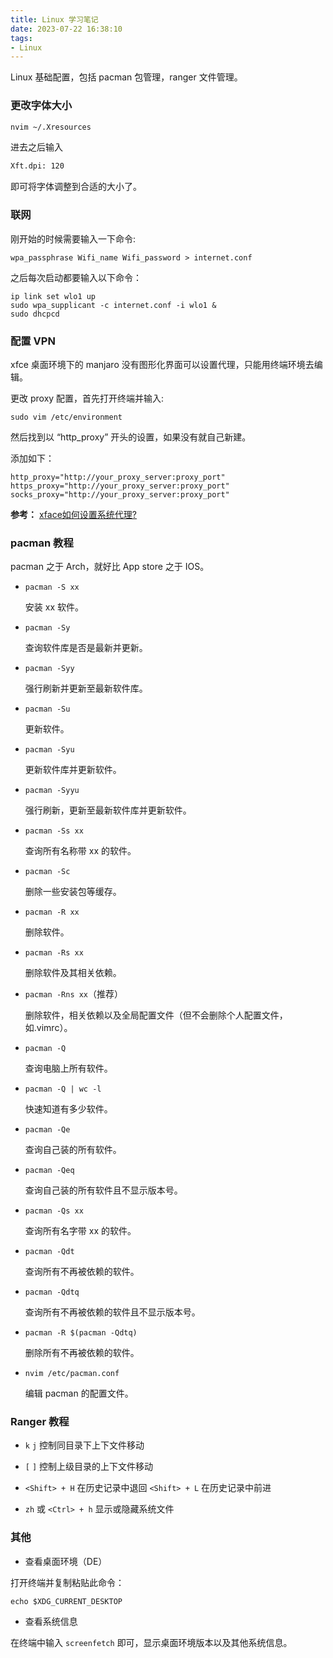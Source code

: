 ```yaml
---
title: Linux 学习笔记
date: 2023-07-22 16:38:10
tags:
- Linux
---
```


Linux 基础配置，包括 pacman 包管理，ranger 文件管理。

<!--more-->

### 更改字体大小

```bash
nvim ~/.Xresources
```

进去之后输入

```bash
Xft.dpi: 120
```

即可将字体调整到合适的大小了。

### 联网

刚开始的时候需要输入一下命令:

```
wpa_passphrase Wifi_name Wifi_password > internet.conf
```

之后每次启动都要输入以下命令：

```
ip link set wlo1 up
sudo wpa_supplicant -c internet.conf -i wlo1 &
sudo dhcpcd
```

### 配置 VPN

xfce 桌面环境下的 manjaro 没有图形化界面可以设置代理，只能用终端环境去编辑。

更改 proxy 配置，首先打开终端并输入:

```
sudo vim /etc/environment
```

然后找到以 “http_proxy” 开头的设置，如果没有就自己新建。

添加如下：

```
http_proxy="http://your_proxy_server:proxy_port"
https_proxy="http://your_proxy_server:proxy_port"
socks_proxy="http://your_proxy_server:proxy_port"
```

**参考：** [xface如何设置系统代理?](https://www.zhihu.com/question/586110918/answer/2910628561)

### pacman 教程

pacman 之于 Arch，就好比 App store 之于 IOS。

- `pacman -S xx`

    安装 xx 软件。

- `pacman -Sy`

    查询软件库是否是最新并更新。

- `pacman -Syy`

    强行刷新并更新至最新软件库。

- `pacman -Su`

    更新软件。

- `pacman -Syu`

    更新软件库并更新软件。

- `pacman -Syyu`

    强行刷新，更新至最新软件库并更新软件。

- `pacman -Ss xx`

    查询所有名称带 xx 的软件。

- `pacman -Sc`

    删除一些安装包等缓存。

- `pacman -R xx`

    删除软件。

- `pacman -Rs xx`

    删除软件及其相关依赖。

- `pacman -Rns xx`（推荐）

    删除软件，相关依赖以及全局配置文件（但不会删除个人配置文件，如.vimrc）。

- `pacman -Q`

    查询电脑上所有软件。

- `pacman -Q | wc -l`

    快速知道有多少软件。

- `pacman -Qe`

    查询自己装的所有软件。

- `pacman -Qeq`

    查询自己装的所有软件且不显示版本号。

- `pacman -Qs xx`

    查询所有名字带 xx 的软件。

- `pacman -Qdt`

    查询所有不再被依赖的软件。

- `pacman -Qdtq`

    查询所有不再被依赖的软件且不显示版本号。

- `pacman -R $(pacman -Qdtq)`

    删除所有不再被依赖的软件。

- `nvim /etc/pacman.conf` 

    编辑 pacman 的配置文件。

### Ranger 教程

- `k` `j` 控制同目录下上下文件移动

- `[` `]`  控制上级目录的上下文件移动
- `<Shift> + H` 在历史记录中退回 `<Shift> + L` 在历史记录中前进
- `zh` 或 `<Ctrl> + h` 显示或隐藏系统文件





### 其他

- 查看桌面环境（DE）

打开终端并复制粘贴此命令：

```text
echo $XDG_CURRENT_DESKTOP
```

- 查看系统信息

在终端中输入 `screenfetch` 即可，显示桌面环境版本以及其他系统信息。
